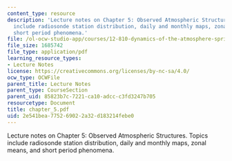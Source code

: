 ```yaml
---
content_type: resource
description: 'Lecture notes on Chapter 5: Observed Atmospheric Structures. Topics
  include radiosonde station distribution, daily and monthly maps, zonal means, and
  short period phenomena.'
file: /ol-ocw-studio-app/courses/12-810-dynamics-of-the-atmosphere-spring-2008/2e541bea775269022a32d183214febe0_chapter_5.pdf
file_size: 1685742
file_type: application/pdf
learning_resource_types:
- Lecture Notes
license: https://creativecommons.org/licenses/by-nc-sa/4.0/
ocw_type: OCWFile
parent_title: Lecture Notes
parent_type: CourseSection
parent_uid: 85823b7c-7221-ca10-adcc-c3fd3247b705
resourcetype: Document
title: chapter_5.pdf
uid: 2e541bea-7752-6902-2a32-d183214febe0
---
```

Lecture notes on Chapter 5: Observed Atmospheric Structures. Topics include radiosonde station distribution, daily and monthly maps, zonal means, and short period phenomena.